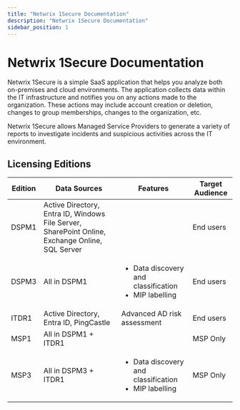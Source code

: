 ```yaml
---
title: "Netwrix 1Secure Documentation"
description: "Netwrix 1Secure Documentation"
sidebar_position: 1
---
```


# Netwrix 1Secure Documentation
Netwrix 1Secure is a simple SaaS application that helps you analyze both on-premises and cloud environments. The application collects data within the IT infrastructure and notifies you on any actions made to the organization. These actions may include account creation or deletion, changes to group memberships, changes to the organization, etc.

Netwrix 1Secure allows Managed Service Providers to generate a variety of reports to investigate incidents and suspicious activities across the IT environment.

## Licensing Editions

| Edition | Data Sources | Features | Target Audience |
|---------|--------------|-----------|-----------------|
| DSPM1   | Active Directory, Entra ID, Windows File Server, SharePoint Online, Exchange Online, SQL Server |         | End users       |
| DSPM3   | All in DSPM1           | <ul><li>Data discovery and classification</li><li>MIP labelling</li></ul> | End users       |
| ITDR1   | Active Directory, Entra ID, PingCastle | Advanced AD risk assessment          | End users       |
| MSP1    | All in DSPM1 + ITDR1            |          | MSP Only        |
| MSP3    | All in DSPM3 + ITDR1           | <ul><li>Data discovery and classification</li><li>MIP labelling</li></ul> | MSP Only        |
